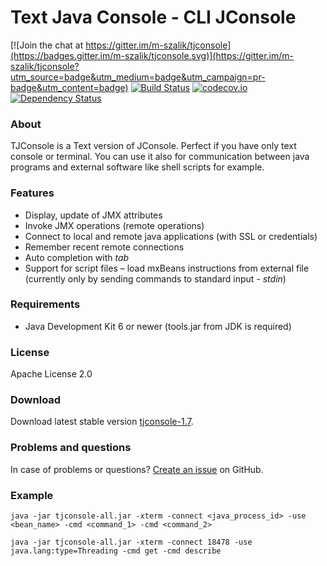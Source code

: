 Text Java Console - CLI JConsole
================================

[![Join the chat at https://gitter.im/m-szalik/tjconsole](https://badges.gitter.im/m-szalik/tjconsole.svg)](https://gitter.im/m-szalik/tjconsole?utm_source=badge&utm_medium=badge&utm_campaign=pr-badge&utm_content=badge)
[![Build Status](https://travis-ci.org/m-szalik/tjconsole.svg?branch=master)](https://travis-ci.org/m-szalik/tjconsole)
[![codecov.io](https://codecov.io/github/m-szalik/tjconsole/coverage.svg?branch=master)](https://codecov.io/github/m-szalik/tjconsole?branch=master)
[![Dependency Status](https://www.versioneye.com/user/projects/56e2b350df573d003a5f5be2/badge.svg?style=flat)](https://www.versioneye.com/user/projects/56e2b350df573d003a5f5be2)

### About
TJConsole is a Text version of JConsole.
Perfect if you have only text console or terminal. You can use it also for communication between java programs and external software like shell scripts for example.

### Features

 * Display, update of JMX attributes
 * Invoke JMX operations (remote operations)
 * Connect to local and remote java applications (with SSL or credentials)
 * Remember recent remote connections
 * Auto completion with _tab_
 * Support for script files – load mxBeans instructions from external file    (currently only by sending commands to standard input - _stdin_)

### Requirements

 * Java Development Kit 6 or newer (tools.jar from JDK is required)

### License
Apache License 2.0

### Download
Download latest stable version [tjconsole-1.7](https://github.com/m-szalik/tjconsole/blob/master/tjconsole-1.7-all.jar?raw=true).

### Problems and questions
In case of problems or questions? [Create an issue](https://github.com/m-szalik/tjconsole/issues) on GitHub.

### Example
`java -jar tjconsole-all.jar -xterm -connect <java_process_id> -use <bean_name> -cmd <command_1> -cmd <command_2>`

`java -jar tjconsole-all.jar -xterm -connect 18478 -use java.lang:type=Threading -cmd get -cmd describe`
